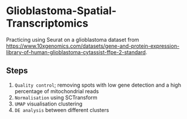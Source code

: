 # Glioblastoma-Spatial-Transcriptomics
Practicing using Seurat on a glioblastoma dataset from https://www.10xgenomics.com/datasets/gene-and-protein-expression-library-of-human-glioblastoma-cytassist-ffpe-2-standard. 

## Steps
1. `Quality control`; removing spots with low gene detection and a high percentage of mitochondrial reads
2. `Normalisation` using SCTransform
3. `UMAP` visualisation clustering
4. `DE analysis` between different clusters
